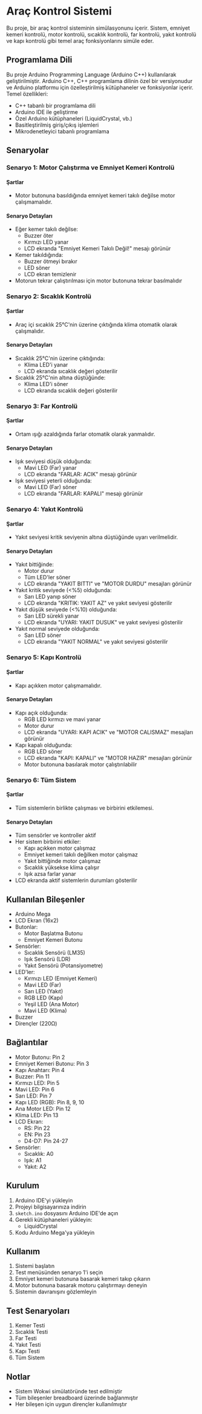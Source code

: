 # Araç Kontrol Sistemi

Bu proje, bir araç kontrol sisteminin simülasyonunu içerir. Sistem, emniyet kemeri kontrolü, motor kontrolü, sıcaklık kontrolü, far kontrolü, yakıt kontrolü ve kapı kontrolü gibi temel araç fonksiyonlarını simüle eder.

## Programlama Dili

Bu proje Arduino Programming Language (Arduino C++) kullanılarak geliştirilmiştir. Arduino C++, C++ programlama dilinin özel bir versiyonudur ve Arduino platformu için özelleştirilmiş kütüphaneler ve fonksiyonlar içerir. Temel özellikleri:

- C++ tabanlı bir programlama dili
- Arduino IDE ile geliştirme
- Özel Arduino kütüphaneleri (LiquidCrystal, vb.)
- Basitleştirilmiş giriş/çıkış işlemleri
- Mikrodenetleyici tabanlı programlama

## Senaryolar

### Senaryo 1: Motor Çalıştırma ve Emniyet Kemeri Kontrolü

#### Şartlar
- Motor butonuna basıldığında emniyet kemeri takılı değilse motor çalışmamalıdır.

#### Senaryo Detayları
- Eğer kemer takılı değilse:
  - Buzzer öter
  - Kırmızı LED yanar
  - LCD ekranda "Emniyet Kemeri Takılı Değil!" mesajı görünür
- Kemer takıldığında:
  - Buzzer ötmeyi bırakır
  - LED söner
  - LCD ekran temizlenir
- Motorun tekrar çalıştırılması için motor butonuna tekrar basılmalıdır

### Senaryo 2: Sıcaklık Kontrolü

#### Şartlar
- Araç içi sıcaklık 25°C'nin üzerine çıktığında klima otomatik olarak çalışmalıdır.

#### Senaryo Detayları
- Sıcaklık 25°C'nin üzerine çıktığında:
  - Klima LED'i yanar
  - LCD ekranda sıcaklık değeri gösterilir
- Sıcaklık 25°C'nin altına düştüğünde:
  - Klima LED'i söner
  - LCD ekranda sıcaklık değeri gösterilir

### Senaryo 3: Far Kontrolü

#### Şartlar
- Ortam ışığı azaldığında farlar otomatik olarak yanmalıdır.

#### Senaryo Detayları
- Işık seviyesi düşük olduğunda:
  - Mavi LED (Far) yanar
  - LCD ekranda "FARLAR: ACIK" mesajı görünür
- Işık seviyesi yeterli olduğunda:
  - Mavi LED (Far) söner
  - LCD ekranda "FARLAR: KAPALI" mesajı görünür

### Senaryo 4: Yakıt Kontrolü

#### Şartlar
- Yakıt seviyesi kritik seviyenin altına düştüğünde uyarı verilmelidir.

#### Senaryo Detayları
- Yakıt bittiğinde:
  - Motor durur
  - Tüm LED'ler söner
  - LCD ekranda "YAKIT BITTI" ve "MOTOR DURDU" mesajları görünür
- Yakıt kritik seviyede (<%5) olduğunda:
  - Sarı LED yanıp söner
  - LCD ekranda "KRITIK: YAKIT AZ" ve yakıt seviyesi gösterilir
- Yakıt düşük seviyede (<%10) olduğunda:
  - Sarı LED sürekli yanar
  - LCD ekranda "UYARI: YAKIT DUSUK" ve yakıt seviyesi gösterilir
- Yakıt normal seviyede olduğunda:
  - Sarı LED söner
  - LCD ekranda "YAKIT NORMAL" ve yakıt seviyesi gösterilir

### Senaryo 5: Kapı Kontrolü

#### Şartlar
- Kapı açıkken motor çalışmamalıdır.

#### Senaryo Detayları
- Kapı açık olduğunda:
  - RGB LED kırmızı ve mavi yanar
  - Motor durur
  - LCD ekranda "UYARI: KAPI ACIK" ve "MOTOR CALISMAZ" mesajları görünür
- Kapı kapalı olduğunda:
  - RGB LED söner
  - LCD ekranda "KAPI: KAPALI" ve "MOTOR HAZIR" mesajları görünür
  - Motor butonuna basılarak motor çalıştırılabilir

### Senaryo 6: Tüm Sistem

#### Şartlar
- Tüm sistemlerin birlikte çalışması ve birbirini etkilemesi.

#### Senaryo Detayları
- Tüm sensörler ve kontroller aktif
- Her sistem birbirini etkiler:
  - Kapı açıkken motor çalışmaz
  - Emniyet kemeri takılı değilken motor çalışmaz
  - Yakıt bittiğinde motor çalışmaz
  - Sıcaklık yüksekse klima çalışır
  - Işık azsa farlar yanar
- LCD ekranda aktif sistemlerin durumları gösterilir

## Kullanılan Bileşenler

- Arduino Mega
- LCD Ekran (16x2)
- Butonlar:
  - Motor Başlatma Butonu
  - Emniyet Kemeri Butonu
- Sensörler:
  - Sıcaklık Sensörü (LM35)
  - Işık Sensörü (LDR)
  - Yakıt Sensörü (Potansiyometre)
- LED'ler:
  - Kırmızı LED (Emniyet Kemeri)
  - Mavi LED (Far)
  - Sarı LED (Yakıt)
  - RGB LED (Kapı)
  - Yeşil LED (Ana Motor)
  - Mavi LED (Klima)
- Buzzer
- Dirençler (220Ω)

## Bağlantılar

- Motor Butonu: Pin 2
- Emniyet Kemeri Butonu: Pin 3
- Kapı Anahtarı: Pin 4
- Buzzer: Pin 11
- Kırmızı LED: Pin 5
- Mavi LED: Pin 6
- Sarı LED: Pin 7
- Kapı LED (RGB): Pin 8, 9, 10
- Ana Motor LED: Pin 12
- Klima LED: Pin 13
- LCD Ekran:
  - RS: Pin 22
  - EN: Pin 23
  - D4-D7: Pin 24-27
- Sensörler:
  - Sıcaklık: A0
  - Işık: A1
  - Yakıt: A2

## Kurulum

1. Arduino IDE'yi yükleyin
2. Projeyi bilgisayarınıza indirin
3. `sketch.ino` dosyasını Arduino IDE'de açın
4. Gerekli kütüphaneleri yükleyin:
   - LiquidCrystal
5. Kodu Arduino Mega'ya yükleyin

## Kullanım

1. Sistemi başlatın
2. Test menüsünden senaryo 1'i seçin
3. Emniyet kemeri butonuna basarak kemeri takıp çıkarın
4. Motor butonuna basarak motoru çalıştırmayı deneyin
5. Sistemin davranışını gözlemleyin

## Test Senaryoları

1. Kemer Testi
2. Sıcaklık Testi
3. Far Testi
4. Yakıt Testi
5. Kapı Testi
6. Tüm Sistem

## Notlar

- Sistem Wokwi simülatöründe test edilmiştir
- Tüm bileşenler breadboard üzerinde bağlanmıştır
- Her bileşen için uygun dirençler kullanılmıştır 